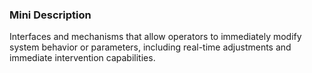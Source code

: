 ### Mini Description

Interfaces and mechanisms that allow operators to immediately modify system behavior or parameters, including real-time adjustments and immediate intervention capabilities.
